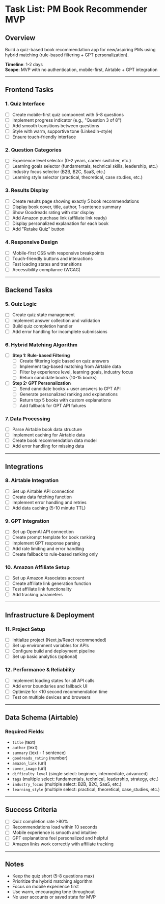 # Task List: PM Book Recommender MVP

## Overview
Build a quiz-based book recommendation app for new/aspiring PMs using hybrid matching (rule-based filtering + GPT personalization).

**Timeline**: 1-2 days  
**Scope**: MVP with no authentication, mobile-first, Airtable + GPT integration

---

## Frontend Tasks

### 1. Quiz Interface
- [ ] Create mobile-first quiz component with 5-8 questions
- [ ] Implement progress indicator (e.g., "Question 3 of 8")
- [ ] Add smooth transitions between questions
- [ ] Style with warm, supportive tone (LinkedIn-style)
- [ ] Ensure touch-friendly interface

### 2. Question Categories
- [ ] Experience level selector (0-2 years, career switcher, etc.)
- [ ] Learning goals selector (fundamentals, technical skills, leadership, etc.)
- [ ] Industry focus selector (B2B, B2C, SaaS, etc.)
- [ ] Learning style selector (practical, theoretical, case studies, etc.)

### 3. Results Display
- [ ] Create results page showing exactly 5 book recommendations
- [ ] Display book cover, title, author, 1-sentence summary
- [ ] Show Goodreads rating with star display
- [ ] Add Amazon purchase link (affiliate link ready)
- [ ] Display personalized explanation for each book
- [ ] Add "Retake Quiz" button

### 4. Responsive Design
- [ ] Mobile-first CSS with responsive breakpoints
- [ ] Touch-friendly buttons and interactions
- [ ] Fast loading states and transitions
- [ ] Accessibility compliance (WCAG)

---

## Backend Tasks

### 5. Quiz Logic
- [ ] Create quiz state management
- [ ] Implement answer collection and validation
- [ ] Build quiz completion handler
- [ ] Add error handling for incomplete submissions

### 6. Hybrid Matching Algorithm
- [ ] **Step 1: Rule-based Filtering**
  - [ ] Create filtering logic based on quiz answers
  - [ ] Implement tag-based matching from Airtable data
  - [ ] Filter by experience level, learning goals, industry focus
  - [ ] Return candidate books (10-15 books)

- [ ] **Step 2: GPT Personalization**
  - [ ] Send candidate books + user answers to GPT API
  - [ ] Generate personalized ranking and explanations
  - [ ] Return top 5 books with custom explanations
  - [ ] Add fallback for GPT API failures

### 7. Data Processing
- [ ] Parse Airtable book data structure
- [ ] Implement caching for Airtable data
- [ ] Create book recommendation data model
- [ ] Add error handling for missing data

---

## Integrations

### 8. Airtable Integration
- [ ] Set up Airtable API connection
- [ ] Create data fetching function
- [ ] Implement error handling and retries
- [ ] Add data caching (5-10 minute TTL)

### 9. GPT Integration
- [ ] Set up OpenAI API connection
- [ ] Create prompt template for book ranking
- [ ] Implement GPT response parsing
- [ ] Add rate limiting and error handling
- [ ] Create fallback to rule-based ranking only

### 10. Amazon Affiliate Setup
- [ ] Set up Amazon Associates account
- [ ] Create affiliate link generation function
- [ ] Test affiliate link functionality
- [ ] Add tracking parameters

---

## Infrastructure & Deployment

### 11. Project Setup
- [ ] Initialize project (Next.js/React recommended)
- [ ] Set up environment variables for APIs
- [ ] Configure build and deployment pipeline
- [ ] Set up basic analytics (optional)

### 12. Performance & Reliability
- [ ] Implement loading states for all API calls
- [ ] Add error boundaries and fallback UI
- [ ] Optimize for <10 second recommendation time
- [ ] Test on multiple devices and browsers

---

## Data Schema (Airtable)

### Required Fields:
- `title` (text)
- `author` (text)
- `summary` (text - 1 sentence)
- `goodreads_rating` (number)
- `amazon_link` (url)
- `cover_image` (url)
- `difficulty_level` (single select: beginner, intermediate, advanced)
- `tags` (multiple select: fundamentals, technical, leadership, strategy, etc.)
- `industry_focus` (multiple select: B2B, B2C, SaaS, etc.)
- `learning_style` (multiple select: practical, theoretical, case_studies, etc.)

---

## Success Criteria
- [ ] Quiz completion rate >80%
- [ ] Recommendations load within 10 seconds
- [ ] Mobile experience is smooth and intuitive
- [ ] GPT explanations feel personalized and helpful
- [ ] Amazon links work correctly with affiliate tracking

---

## Notes
- Keep the quiz short (5-8 questions max)
- Prioritize the hybrid matching algorithm
- Focus on mobile experience first
- Use warm, encouraging tone throughout
- No user accounts or saved state for MVP 